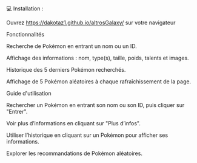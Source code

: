 💻 Installation :

Ouvrez https://dakotaz1.github.io/altrosGalaxy/ sur votre navigateur


Fonctionnalités

Recherche de Pokémon en entrant un nom ou un ID.

Affichage des informations : nom, type(s), taille, poids, talents et images.

Historique des 5 derniers Pokémon recherchés.

Affichage de 5 Pokémon aléatoires à chaque rafraîchissement de la page.


Guide d'utilisation

Rechercher un Pokémon en entrant son nom ou son ID, puis cliquer sur "Entrer".

Voir plus d’informations en cliquant sur "Plus d’infos".

Utiliser l’historique en cliquant sur un Pokémon pour afficher ses informations.

Explorer les recommandations de Pokémon aléatoires.


